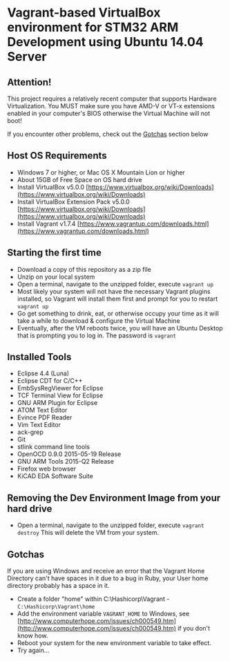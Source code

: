 # Vagrant-based VirtualBox environment for STM32 ARM Development using Ubuntu 14.04 Server

## Attention!

This project requires a relatively recent computer that supports Hardware Virtualization. You MUST make sure you have AMD-V or VT-x extensions enabled in your computer's BIOS otherwise the Virtual Machine will not boot!

If you encounter other problems, check out the [Gotchas](#gotchas) section below

## Host OS Requirements

*  Windows 7 or higher, or Mac OS X Mountain Lion or higher
*  About 15GB of Free Space on OS hard drive
*  Install VirtualBox v5.0.0 [https://www.virtualbox.org/wiki/Downloads](https://www.virtualbox.org/wiki/Downloads)
*  Install VirtualBox Extension Pack v5.0.0 [https://www.virtualbox.org/wiki/Downloads](https://www.virtualbox.org/wiki/Downloads)
*  Install Vagrant v1.7.4 [https://www.vagrantup.com/downloads.html](https://www.vagrantup.com/downloads.html)

## Starting the first time

*  Download a copy of this repository as a zip file
*  Unzip on your local system
*  Open a terminal, navigate to the unzipped folder, execute `vagrant up`
*  Most likely your system will not have the necessary Vagrant plugins installed, so Vagrant will install them first and prompt for you to restart `vagrant up`
*  Go get something to drink, eat, or otherwise occupy your time as it will take a while to download & configure the Virtual Machine
*  Eventually, after the VM reboots twice, you will have an Ubuntu Desktop that is prompting you to log in. The password is `vagrant`

## Installed Tools

*  Eclipse 4.4 (Luna)
*  Eclipse CDT for C/C++
*  EmbSysRegViewer for Eclipse
*  TCF Terminal View for Eclipse
*  GNU ARM Plugin for Eclipse
*  ATOM Text Editor
*  Evince PDF Reader
*  Vim Text Editor
*  ack-grep
*  Git
*  stlink command line tools
*  OpenOCD 0.9.0 2015-05-19 Release
*  GNU ARM Tools 2015-Q2 Release
*  Firefox web browser
*  KiCAD EDA Software Suite

## Removing the Dev Environment Image from your hard drive

*  Open a terminal, navigate to the unzipped folder, execute `vagrant destroy` This will delete the VM from your system.

## Gotchas

If you are using Windows and receive an error that the Vagrant Home Directory can't have spaces in it due to a bug in Ruby, your User home directory probably has a space in it.

* Create a folder "home" within C:\Hashicorp\Vagrant - `C:\Hashicorp\Vagrant\home`
* Add the environment variable `VAGRANT_HOME` to Windows, see [http://www.computerhope.com/issues/ch000549.htm](http://www.computerhope.com/issues/ch000549.htm) if you don't know how.
* Reboot your system for the new environment variable to take effect.
* Try again...
